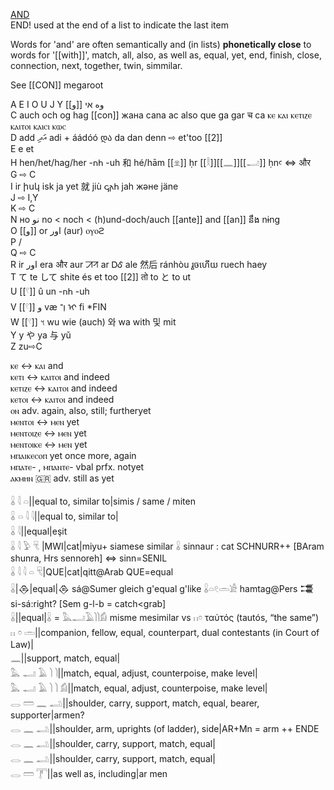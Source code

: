 [AND](https://en.wiktionary.org/wiki/and#Translations)  
END! used at the end of a list to indicate the last item  

Words for 'and' are often semantically and (in lists) **phonetically close** to words for '[[with]]', match, all, also, as well as, equal, yet, end, finish, close, connection, next, together, twin, simmilar.  

See [[CON]] megaroot  

A E I O U J Y [[و]]‎ אי‎ وە‎  
C auch och og hag [[con]] жана cana ac also que ga gar च ca ⲕⲉ ⲕⲁⲓ ⲕⲉⲧⲓⲍⲉ ⲕⲁⲓⲧⲟⲓ ⲕⲁⲓⲥⲓ ⲕⲱⲥ  
D add އަދި‎ adi + áádóó და da dan denn ⇨ et'too [[2]]  
E e et  
H hen/het/hag/her -𐌿𐌷 -uh 和 hé/hām [[𓁷]] ḥr [[𓎛]][[𓈖]][[𓂝]] ḥnꜥ ⇔ और  
G ⇨ C  
I ir իսկ isk ja yet 就 jiù 𐌾𐌰𐌷 jah және jäne  
J ⇨ I,Y  
K ⇨ C  
N но نو‎ no < noch < (h)und-doch/auch [[ante]] and [[an]] នឹង nɨng  
O [[و]]‎ or اور‎ (aur) ⲟⲩⲟϩ  
P /  
Q ⇨ C  
R ir اور era और aur ꠀꠞ ar ᎠᎴ ale 然后 ránhòu រួចហើយ ruech haey  
T て te して shite és et too [[2]] तो to と to ut  
U [[𓍢]] û un -𐌿𐌷 -uh  
V [[𓍢]] و‎ væ וְ־‎ ᡳ fi *FIN  
W [[𓍢]] 𐤅‎ wu wie (auch) 와 wa with 및 mit  
Y y や ya 与 yǔ  
Z zu⇨C  



ⲕⲉ ↔ ⲕⲁⲓ         and  
ⲕⲉⲧⲓ ↔ ⲕⲁⲓⲧⲟⲓ    and indeed  
ⲕⲉⲧⲓⲍⲉ ↔ ⲕⲁⲓⲧⲟⲓ          and indeed  
ⲕⲉⲧⲟⲓ ↔ ⲕⲁⲓⲧⲟⲓ   and indeed  
ⲟⲛ 	 	adv. again, also, still; furtheryet  
ⲙⲉⲛⲧⲟⲓ ↔ ⲙⲉⲛ 	 yet  
ⲙⲉⲛⲧⲟⲓⲍⲉ ↔ ⲙⲉⲛ 	 yet  
ⲙⲉⲛⲧⲟⲓⲕⲉ ↔ ⲙⲉⲛ 	 yet  
ⲙⲡⲁⲓⲕⲉⲥⲟⲡ 	 yet once more, again  
ⲙⲡⲁⲧⲉ- , ⲙⲡⲁⲛⲧⲉ- 	 	vbal prfx. notyet  
ⲁⲕⲙⲏⲛ 	 🇬🇷 adv. still as yet  

𓏇 𓇋 𓏏||equal to, similar to|simis / same / miten  
𓏇 𓏏 𓇋 𓇋||equal to, similar to|  
𓏇 𓇋||equal|eşit  
𓏇 𓇋 𓅱 𓄛 |MWI|cat|miyu+ siamese similar 𓏇 sinnaur : cat SCHNURR++ [BAram shunra, Hrs sennoreh] ⇔ sinn=SENIL  
𓏇 𓇋 𓇋 𓏏 𓄛|QUE|cat|qitt@Arab QUE=equal  
𓏇|𒁲|equal|𒁲 sá@Sumer gleich g'equal g'like  𓏇𓏏𓏲𓏛𓀀 hamtag@Pers  𒃮 si-sá:right?  [Sem g-l-b = catch<grab]  
𓏇||equal|𓏇 = 𓅓𓂝𓄿𓌙𓌙𓀁 misme mesimilar   vs 𓏮𓏌 ταὐτός (tautós, “the same”)  
𓏮 𓏌 𓏛||companion, fellow, equal, counterpart, dual contestants (in Court of Law)|  
𓈖||support, match, equal|  
𓅓 𓂝 𓄿 𓌙 𓌙||match, equal, adjust, counterpoise, make level|  
𓅓 𓂝 𓄿 𓌙 𓌙 𓀁||match, equal, adjust, counterpoise, make level|  
𓂋 𓏠 𓈖 𓂢||shoulder, carry, support, match, equal, bearer, supporter|armen?  
𓂋 𓈖 𓂢||shoulder, arm, uprights (of ladder), side|AR+Mn = arm ++ ENDE  
𓂋 𓈖 𓂢||shoulder, carry, support, match, equal|  
𓂋 𓈖 𓂢||shoulder, carry, support, match, equal|  
𓂋 𓏠 𓇱||as well as, including|ar men  


